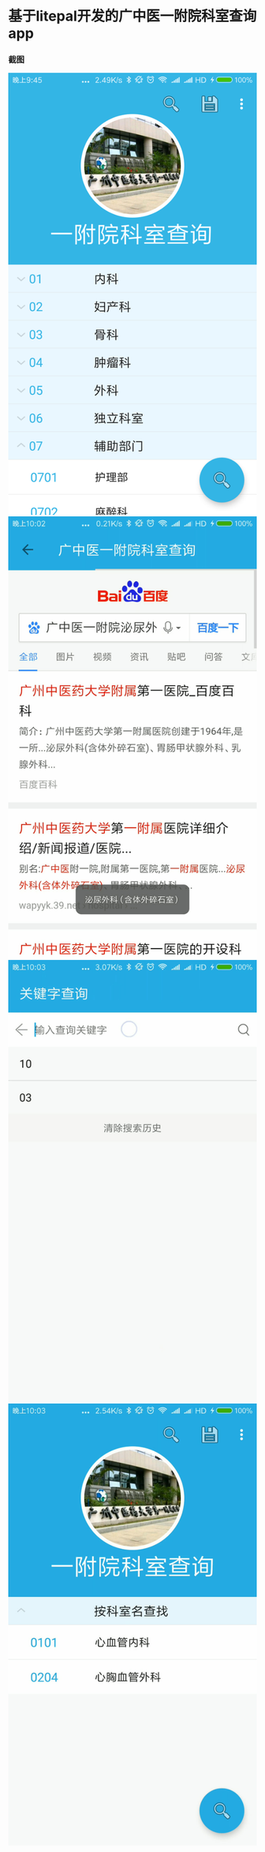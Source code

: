 # 基于litepal开发的广中医一附院科室查询app
### 截图
[![](https://raw.githubusercontent.com/iamlocky/ClinicalDepartments/master/screenshots/Screenshot_2017-10-19.png)](https://raw.githubusercontent.com/iamlocky/ClinicalDepartments/master/screenshots/Screenshot_2017-10-19.png)
[![](https://raw.githubusercontent.com/iamlocky/ClinicalDepartments/master/screenshots/Screenrecorder-%5B00_00_16%5D%5B20171016-222119-3%5D.JPG)](https://raw.githubusercontent.com/iamlocky/ClinicalDepartments/master/screenshots/Screenrecorder-%5B00_00_16%5D%5B20171016-222119-3%5D.JPG)
[![](https://raw.githubusercontent.com/iamlocky/ClinicalDepartments/master/screenshots/Screenrecorder-%5B00_00_40%5D%5B20171016-222216-4%5D.JPG)](https://raw.githubusercontent.com/iamlocky/ClinicalDepartments/master/screenshots/Screenrecorder-%5B00_00_40%5D%5B20171016-222216-4%5D.JPG)
[![](https://raw.githubusercontent.com/iamlocky/ClinicalDepartments/master/screenshots/Screenrecorder-%5B00_00_46%5D%5B20171016-222236-5%5D.JPG)](https://raw.githubusercontent.com/iamlocky/ClinicalDepartments/master/screenshots/Screenrecorder-%5B00_00_46%5D%5B20171016-222236-5%5D.JPG)
